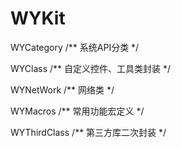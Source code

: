 # WYKit

WYCategory /** 系统API分类 */

WYClass /** 自定义控件、工具类封装 */

WYNetWork /** 网络类 */

WYMacros /** 常用功能宏定义 */

WYThirdClass /** 第三方库二次封装 */
